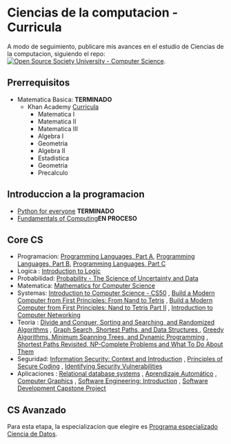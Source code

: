# Ciencias de la computacion - Curricula

A modo de seguimiento, publicare mis avances en el estudio de Ciencias de la computacion, siguiendo el repo: [![Open Source Society University - Computer Science](https://img.shields.io/badge/OSSU-computer--science-blue.svg)](https://github.com/ossu/computer-science).



## Prerrequisitos

* Matematica Basica: **TERMINADO**
  * Khan Academy [Curricula](https://www.khanacademy.org/math/high-school-math)
    * Matematica I  
    * Matematica II
    * Matematica III
    * Algebra I
    * Geometria
    * Algebra II
    * Estadistica
    * Geometria
    * Precalculo

## Introduccion a la programacion


* [Python for everyone](https://www.coursera.org/specializations/python) **TERMINADO**
* [Fundamentals of Computing](https://www.coursera.org/specializations/computer-fundamentals)**EN PROCESO**

## Core CS

* Programacion: [Programming Languages, Part A](https://www.coursera.org/learn/programming-languages), [Programming Languages, Part B](https://www.coursera.org/learn/programming-languages-part-b), [Programming Languages, Part C](https://www.coursera.org/learn/programming-languages-part-c) 
* Logica : [Introduction to Logic](https://www.coursera.org/learn/logic-introduction) 
* Probabilidad: [Probability - The Science of Uncertainty and Data](https://www.edx.org/es/course/probability-the-science-of-uncertainty-and-data) 
* Matematica: [Mathematics for Computer Science](https://ocw.mit.edu/courses/electrical-engineering-and-computer-science/6-042j-mathematics-for-computer-science-spring-2015/index.htm) 
* Systemas: [Introduction to Computer Science - CS50](https://www.edx.org/es/course/cs50s-introduction-to-computer-science) , [Build a Modern Computer from First Principles: From Nand to Tetris](https://www.coursera.org/learn/build-a-computer) , [Build a Modern Computer from First Principles: Nand to Tetris Part II](https://www.coursera.org/learn/nand2tetris2) , [Introduction to Computer Networking](https://www.youtube.com/playlist?list=PLEAYkSg4uSQ2dr0XO_Nwa5OcdEcaaELSG)
* Teoria : [Divide and Conquer, Sorting and Searching, and Randomized Algorithms](https://www.coursera.org/learn/algorithms-divide-conquer) , [Graph Search, Shortest Paths, and Data Structures
](https://www.coursera.org/learn/algorithms-graphs-data-structures) , [Greedy Algorithms, Minimum Spanning Trees, and Dynamic Programming](https://www.coursera.org/learn/algorithms-greedy) , [Shortest Paths Revisited, NP-Complete Problems and What To Do About Them](https://www.coursera.org/learn/algorithms-npcomplete)
* Seguridad: [Information Security: Context and Introduction](https://www.coursera.org/learn/information-security-data)  , [Principles of Secure Coding](https://www.coursera.org/learn/secure-coding-principles) , [Identifying Security Vulnerabilities](https://www.coursera.org/learn/identifying-security-vulnerabilities) 
* Aplicaciones : [Relational database systems](https://www.coursera.org/learn/relational-database) , [Aprendizaje Automático](https://www.coursera.org/learn/machine-learning) , [Computer Graphics](edx.org/es/course/computer-graphics-2) , [Software Engineering: Introduction](https://www.edx.org/es/course/software-engineering-introduction) , [Software Development Capstone Project](https://www.edx.org/es/course/software-development-capstone-project)

##  CS Avanzado

Para esta etapa, la especializacion que elegire es [Programa especializado Ciencia de Datos](https://www.coursera.org/specializations/jhu-data-science).
